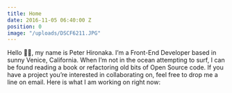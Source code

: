 ```yaml
---
title: Home
date: 2016-11-05 06:40:00 Z
position: 0
image: "/uploads/DSCF6211.JPG"
---
```


Hello 👋🏼, my name is Peter Hironaka. I’m a Front-End Developer based in sunny Venice, California. When I’m not in the ocean attempting to surf, I can be found reading a book or refactoring old bits of Open Source code. If you have a project you’re interested in collaborating on, feel free to drop me a line on email. Here is what I am working on right now:

